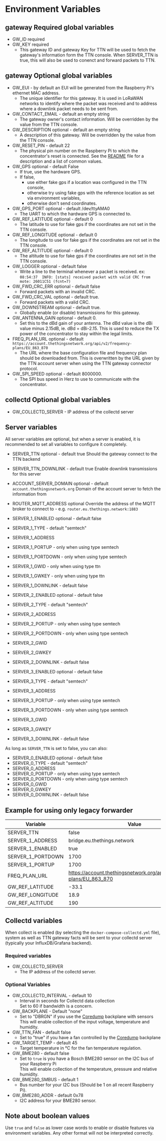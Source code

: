 # Environment Variables
## gateway Required global variables
* GW_ID required
* GW_KEY required
  * This gateway ID and gateway Key for TTN will be used to fetch the gateway's information form the TTN console. When SERVER_TTN is true, this will also be used to conenct and forward packets to TTN.

## gateway Optional global variables
* GW_EUI - by default an EUI will be generated from the Raspberry Pi's ethernet MAC address.
  * The unique identifier for this gateway. It is used in LoRaWAN networks to identify where the packet was received and to address where a downlink packet needs to be sent from.
* GW_CONTACT_EMAIL - default an empty string
  * The gateway owner's contact information. Will be overridden by the value from the TTN console.
* GW_DESCRIPTION optional - default an empty string
  * A description of this gateway. Will be overridden by the value from the TTN console.
* GW_RESET_PIN - default 22
  * The physical pin number on the Raspberry Pi to which the concentrator's reset is connected. See the [README](README.md) file for a description and a list of common values.
* GW_GPS optional - default False
  * If true, use the hardware GPS. 
  * If false, 
    * use either fake gps if a location was configured in the TTN console, 
    * otherwise try using fake gps with the reference location as set via environment variables, 
    * otherwise don't send coordinates. 
* GW_GPS_PORT optional - default /dev/ttyAMA0
  * The UART to which the hardware GPS is connected to.
* GW_REF_LATITUDE optional - default 0
  * The latitude to use for fake gps if the coordinates are not set in the TTN console.
* GW_REF_LONGITUDE optional - default 0
  * The longitude to use for fake gps if the coordinates are not set in the TTN console.
* GW_REF_ALTITUDE optional - default 0
  * The altitude to use for fake gps if the coordinates are not set in the TTN console.
* GW_LOGGER optional - default false
  * Write a line to the terminal whenever a packet is received. ex: `08:54:37  INFO: [stats] received packet with valid CRC from mote: 26011C51 (fcnt=7)`
* GW_FWD_CRC_ERR optional - default false
  * Forward packets with an invalid CRC.
* GW_FWD_CRC_VAL optional - default true.
  * Forward packets with a valid CRC.
* GW_DOWNSTREAM optional - default true.
  * Globally enable (or disable) transmissions for this gateway.
* GW_ANTENNA_GAIN optional - default 0.
  * Set this to the dBd gain of your antenna. The dBd value is the dBi value minus 2.15dB, ie. dBd = dBi-2.15. This is used to reduce the TX power of the concentrator to stay within the legal limits.
* FREQ_PLAN_URL optional - default `https://account.thethingsnetwork.org/api/v2/frequency-plans/EU_863_870`
  * The URL where the base configuration file and frequency plan should be downloaded from. This is overwritten by the URL given by the TTN account server when using the TTN gateway connector protocol.
* GW_SPI_SPEED optional - default 8000000.
  * The SPI bus speed in Herz to use to communicate with the concentrator.

## collectd Optional global variables
* GW_COLLECTD_SERVER - IP address of the collectd server

## Server variables
All server variables are optional, but when a server is enabled, it is recommended to set all variables to configure it completely.
* SERVER_TTN optional - default true
  Should the gateway connect to the TTN backend
* SERVER_TTN_DOWNLINK - default true
  Enable downlink transmissions for this server
* ACCOUNT_SERVER_DOMAIN optional - default `account.thethingsnetwork.org`
  Domain of the account server to fetch the information from
* ROUTER_MQTT_ADDRESS optional
  Override the address of the MQTT broker to connect to - e.g. `router.eu.thethings.network:1883`

* SERVER_1_ENABLED optional - default false
* SERVER_1_TYPE - default "semtech"
* SERVER_1_ADDRESS
* SERVER_1_PORTUP - only when using type semtech
* SERVER_1_PORTDOWN - only when using type semtech
* SERVER_1_GWID - only when using type ttn
* SERVER_1_GWKEY - only when using type ttn
* SERVER_1_DOWNLINK - default false

* SERVER_2_ENABLED optional - default false
* SERVER_2_TYPE - default "semtech"
* SERVER_2_ADDRESS
* SERVER_2_PORTUP - only when using type semtech
* SERVER_2_PORTDOWN - only when using type semtech
* SERVER_2_GWID
* SERVER_2_GWKEY
* SERVER_2_DOWNLINK - default false

* SERVER_3_ENABLED optional - default false
* SERVER_3_TYPE - default "semtech"
* SERVER_3_ADDRESS
* SERVER_3_PORTUP - only when using type semtech
* SERVER_3_PORTDOWN - only when using type semtech
* SERVER_3_GWID
* SERVER_3_GWKEY
* SERVER_3_DOWNLINK - default false

As long as `SERVER_TTN` is set to false, you can also:
* SERVER_0_ENABLED optional - default false
* SERVER_0_TYPE - default "semtech"
* SERVER_0_ADDRESS
* SERVER_0_PORTUP - only when using type semtech
* SERVER_0_PORTDOWN - only when using type semtech
* SERVER_0_GWID
* SERVER_0_GWKEY
* SERVER_0_DOWNLINK - default false

## Example for using only legacy forwarder

| Variable          | Value |
| ----------------- | ----- |
| SERVER_TTN        | false |
| SERVER_1_ADDRESS  | bridge.eu.thethings.network |
| SERVER_1_ENABLED  | true  |
| SERVER_1_PORTDOWN | 1700  |
| SERVER_1_PORTUP   | 1700  |
| FREQ_PLAN_URL     | https://account.thethingsnetwork.org/api/v2/frequency-plans/EU_863_870 |
| GW_REF_LATITUDE   | -33.1 |
| GW_REF_LONGITUDE  | 18.9  |
| GW_REF_ALTITUDE   | 190   |

## Collectd variables
When collect is enabled (by selecting the `docker-compose-collectd.yml` file), system as well as TTN gateway facts will be sent to your collectd server (typically your InfluxDB/Grafana backend).

### Required variables
* GW_COLLECTD_SERVER
  * The IP address of the collectd server.

### Optional Variables
* GW_COLLECTD_INTERVAL - default 10
  * Interval in seconds for Collectd data collection  
  Set to 60 if bandwidth is a concern.
* GW_BACKPLANE - Default "none"
  * Set to "DBRGN" if you use the [Coredump](https://github.com/dbrgn/ic880a-backplane/) backplane with sensors  
  This will enable collection of the input voltage, temperature and humidity.
* GW_TTN_FAN - default false
  * Set to "true" if you have a fan controlled by the [Coredump](https://github.com/dbrgn/ic880a-backplane/) backplane
* GW_TARGET_TEMP - default 45
  * Target temperature in °C for the fan temperature regulation.
* GW_BME280 - default false
  * Set to `true` is you have a Bosch BME280 sensor on the I2C bus of your Raspberry Pi  
  This will enable collection of the temperature, pressure and relative humidity.
* GW_BME280_SMBUS - default 1
  * Bus number for your I2C bus (Should be 1 on all recent Raspberry Pi).
* GW_BME280_ADDR - default 0x78
  * I2C address for your BME280 sensor.

## Note about boolean values

Use `true` and `false` as lower case words to enable or disable features via environment variables. Any other format will not be interpreted correctly.
